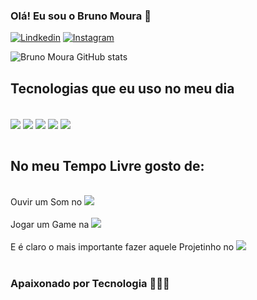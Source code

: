 ### Olá! Eu sou o Bruno Moura 🖖

[![Lindkedin](https://img.shields.io/badge/LinkedIn-0077B5?style=for-the-badge&logo=linkedin&logoColor=white)](https://www.linkedin.com/in/bruno-aparecido-de-moura-574a631bb)
[![Instagram](https://img.shields.io/badge/Instagram-E4405F?style=for-the-badge&logo=instagram&logoColor=white)](https://instagram.com/bruno._dev?igshid=ZDdkNTZiNTM=)

![Bruno Moura GitHub stats](https://github-readme-stats.vercel.app/api?username=BrunoMouraDev&show_icons=true&theme=onedark)

## Tecnologias que eu uso no meu dia

<div style="display: inlione_block"><br/>
    <img align="center" alt"Html5" src="https://img.shields.io/badge/HTML5-E34F26?style=for-the-badge&logo=html5&logoColor=white" />
    <img align="center" alt"CSS3" src="https://img.shields.io/badge/CSS3-1572B6?style=for-the-badge&logo=css3&logoColor=white" />
    <img align="center" alt".Net" src="https://img.shields.io/badge/.NET-5C2D91?style=for-the-badge&logo=.net&logoColor=white" />
    <img align="center" alt"C" src="https://img.shields.io/badge/C-00599C?style=for-the-badge&logo=c&logoColor=white" />
    <img align="center" alt"C#" src="https://img.shields.io/badge/C%23-239120?style=for-the-badge&logo=c-sharp&logoColor=white" />
  </div><br/>
  
## No meu Tempo Livre gosto de:

  <div style="display: inlione_block"><br/>
  Ouvir um Som no <img src="https://img.shields.io/badge/Spotify-1ED760?&style=for-the-badge&logo=spotify&logoColor=white" /><br/><br/>
  Jogar um Game na <img src="https://img.shields.io/badge/Steam-000000?style=for-the-badge&logo=steam&logoColor=white" /><br/><br/>
  E é claro o mais importante fazer aquele Projetinho no  <img src="https://img.shields.io/badge/Visual_Studio-5C2D91?style=for-the-badge&logo=visual%20studio&logoColor=white" /><br/>

  </div><br/>
  
### Apaixonado por Tecnologia 🧑🏽‍💻

